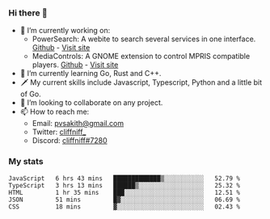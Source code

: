 ### Hi there 👋

- 🔭 I’m currently working on:
    - PowerSearch: A webite to search several services in one interface. [Github](https://github.com/cliffniff/power-search) - [Visit site](https://powersearch.vercel.app/)
    - MediaControls: A GNOME extension to control MPRIS compatible players. [Github](https://github.com/cliffniff/MediaControls) - [Visit site](https://extensions.gnome.org/extension/4470/media-controls/)
- 🌱 I’m currently learning Go, Rust and C++.
- 🗡️ My current skills include Javascript, Typescript, Python and a little bit of Go.
- 👯 I’m looking to collaborate on any project.
- 📫 How to reach me: 
    - Email: <pvsakith@gmail.com>
    - Twitter: [cliffniff_](https://twitter.com/cliffniff_)
    - Discord: [cliffniff#7280](https://discordapp.com/users/828133369950240771)

### My stats

<!--START_SECTION:waka-->
```text
JavaScript   6 hrs 43 mins   █████████████▒░░░░░░░░░░░   52.79 % 
TypeScript   3 hrs 13 mins   ██████▒░░░░░░░░░░░░░░░░░░   25.32 % 
HTML         1 hr 35 mins    ███░░░░░░░░░░░░░░░░░░░░░░   12.51 % 
JSON         51 mins         █▓░░░░░░░░░░░░░░░░░░░░░░░   06.69 % 
CSS          18 mins         ▓░░░░░░░░░░░░░░░░░░░░░░░░   02.43 % 
```
<!--END_SECTION:waka-->

